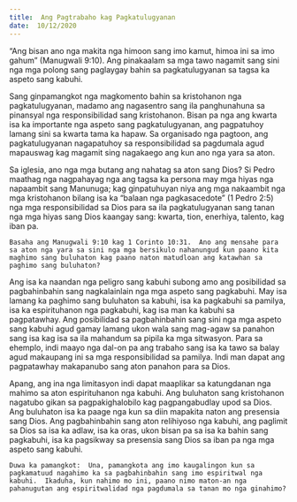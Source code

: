 ```yaml
---
title:  Ang Pagtrabaho kag Pagkatulugyanan
date:  10/12/2020
---
```


“Ang bisan ano nga makita nga himoon sang imo kamut, himoa ini sa imo gahum” (Manugwali 9:10).  Ang pinakaalam sa mga tawo nagamit sang sini nga mga polong sang paglaygay bahin sa pagkatulugyanan sa tagsa ka aspeto sang kabuhi.

Sang ginpamangkot nga magkomento bahin sa kristohanon nga pagkatulugyanan, madamo ang nagasentro sang ila panghunahuna sa pinansyal nga responsibilidad sang kristohanon.  Bisan pa nga ang kwarta isa ka importante nga aspeto sang pagkatulugyanan, ang pagpatuhoy lamang sini sa kwarta tama ka hapaw.  Sa organisado nga pagtoon, ang pagkatulugyanan nagapatuhoy sa responsibilidad sa pagdumala agud mapauswag kag magamit sing nagakaego ang kun ano nga yara sa aton.

Sa iglesia, ano nga mga butang ang nahatag sa aton sang Dios?  Si Pedro maathag nga nagpahayag nga ang tagsa ka persona may mga hiyas nga napaambit sang Manunuga; kag ginpatuhuyan niya ang mga nakaambit nga mga kristohanon bilang isa ka “balaan nga pagkasacedote” (1 Pedro 2:5) nga mga responsibilidad sa Dios para sa ila pagkatulugyanan sang tanan nga mga hiyas sang Dios kaangay sang: kwarta, tion, enerhiya, talento, kag iban pa.

`Basaha ang Manugwali 9:10 kag 1 Corinto 10:31.  Ano ang mensahe para sa aton nga yara sa sini nga mga bersikulo nahanungud kun paano kita maghimo sang buluhaton kag paano naton matudloan ang katawhan sa paghimo sang buluhaton?`

Ang isa ka naandan nga peligro sang kabuhi subong amo ang posibilidad sa pagbahinbahin sang nagkalainlain nga mga aspeto sang pagkabuhi.  May isa lamang ka paghimo sang buluhaton sa kabuhi, isa ka pagkabuhi sa pamilya, isa ka espirituhanon nga pagkabuhi, kag isa man ka kabuhi sa pagpatawhay.  Ang posibilidad sa pagbahinbahin sang sini nga mga aspeto sang kabuhi agud gamay lamang ukon wala sang mag-agaw sa panahon sang isa kag isa sa ila mahandum sa pipila ka mga sitwasyon.  Para sa ehemplo, indi maayo nga dal-on pa ang trabaho sang isa ka tawo sa balay agud makaupang ini sa mga responsibilidad sa pamilya.  Indi man dapat ang pagpatawhay makapanubo sang aton panahon para sa Dios.

Apang, ang ina nga limitasyon indi dapat maaplikar sa katungdanan nga mahimo sa aton espirituhanon nga kabuhi.  Ang buluhaton sang kristohanon nagatubo gikan sa pagpakighalobilo kag pagpangabudlay upod sa Dios.  Ang buluhaton isa ka paage nga kun sa diin mapakita naton ang presensia sang Dios.  Ang pagbahinbahin sang aton relihiyoso nga kabuhi, ang paglimit sa Dios sa isa ka adlaw, isa ka oras, ukon bisan pa sa isa ka bahin sang pagkabuhi, isa ka pagsikway sa presensia sang Dios sa iban pa nga mga aspeto sang kabuhi.

`Duwa ka pamangkot:  Una, pamangkota ang imo kaugalingon kun sa pagkamatuud nagahimo ka sa pagbahinbahin sang imo espiritwal nga kabuhi.  Ikaduha, kun nahimo mo ini, paano nimo maton-an nga pahanugutan ang espiritwalidad nga pagdumala sa tanan mo nga ginahimo?`
